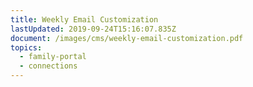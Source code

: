 ```yaml
---
title: Weekly Email Customization
lastUpdated: 2019-09-24T15:16:07.835Z
document: /images/cms/weekly-email-customization.pdf
topics:
  - family-portal
  - connections
---
```


